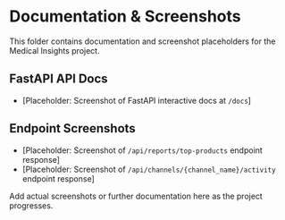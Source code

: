 # Documentation & Screenshots

This folder contains documentation and screenshot placeholders for the Medical Insights project.

## FastAPI API Docs
- [Placeholder: Screenshot of FastAPI interactive docs at `/docs`]

## Endpoint Screenshots
- [Placeholder: Screenshot of `/api/reports/top-products` endpoint response]
- [Placeholder: Screenshot of `/api/channels/{channel_name}/activity` endpoint response]

Add actual screenshots or further documentation here as the project progresses. 